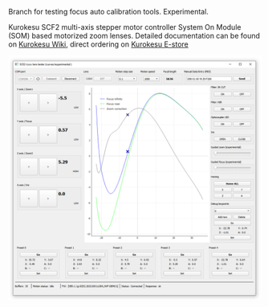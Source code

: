 Branch for testing focus auto calibration tools. Experimental.

Kurokesu SCF2 multi-axis stepper motor controller System On Module (SOM) based motorized zoom lenses. Detailed documentation can be found on [Kurokesu Wiki](https://wiki.kurokesu.com/books/motorized-zoom-lenses), direct ordering on [Kurokesu E-store](https://www.kurokesu.com/shop/motorized_zoom_lenses)

![](03_lens_tester_gui/screenshot.png)
